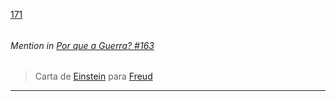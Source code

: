 [171](https://github.com/guilhermeprokisch/ideias/issues/171) 
###### 




 ######  Mention in [Por que a Guerra? #163](Por-que-a-Guerra?-#163)  
 > Carta de [Einstein](Einstein) para [Freud](Freud)

-------------------------------------------------------------------------------


